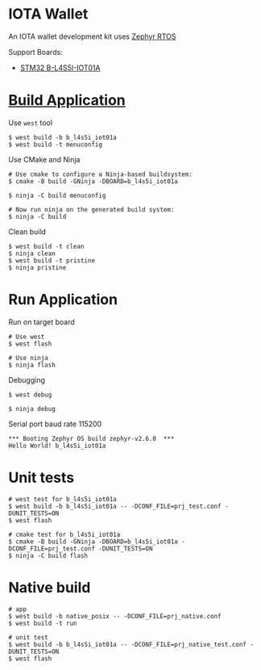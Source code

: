 # IOTA Wallet

An IOTA wallet development kit uses [Zephyr RTOS](https://www.zephyrproject.org/)

Support Boards:

* [STM32 B-L4S5I-IOT01A](https://www.st.com/en/evaluation-tools/b-l4s5i-iot01a.html)

# [Build Application](https://docs.zephyrproject.org/latest/application/index.html)

Use `west` tool

```
$ west build -b b_l4s5i_iot01a
$ west build -t menuconfig
```

Use CMake and Ninja

```
# Use cmake to configure a Ninja-based buildsystem:
$ cmake -B build -GNinja -DBOARD=b_l4s5i_iot01a

$ ninja -C build menuconfig

# Now run ninja on the generated build system:
$ ninja -C build
```

Clean build

```
$ west build -t clean
$ ninja clean
$ west build -t pristine
$ ninja pristine
```

# Run Application

Run on target board

```
# Use west
$ west flash

# Use ninja
$ ninja flash
```

Debugging

```
$ west debug

$ ninja debug
```

Serial port baud rate 115200

```
*** Booting Zephyr OS build zephyr-v2.6.0  ***
Hello World! b_l4s5i_iot01a
```

# Unit tests

```
# west test for b_l4s5i_iot01a
$ west build -b b_l4s5i_iot01a -- -DCONF_FILE=prj_test.conf -DUNIT_TESTS=ON
$ west flash

# cmake test for b_l4s5i_iot01a
$ cmake -B build -GNinja -DBOARD=b_l4s5i_iot01a -DCONF_FILE=prj_test.conf -DUNIT_TESTS=ON
$ ninja -C build flash
```

# Native build

```
# app 
$ west build -b native_posix -- -DCONF_FILE=prj_native.conf
$ west build -t run

# unit test 
$ west build -b b_l4s5i_iot01a -- -DCONF_FILE=prj_native_test.conf -DUNIT_TESTS=ON
$ west flash
```